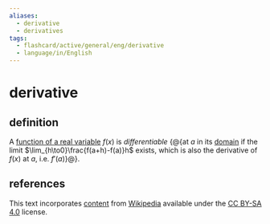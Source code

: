 ```yaml
---
aliases:
  - derivative
  - derivatives
tags:
  - flashcard/active/general/eng/derivative
  - language/in/English
---
```


# derivative

## definition

A [function of a real variable](function%20of%20a%20variable.md) $f(x)$ is _differentiable_ {@{at $a$ in its [domain](domain%20of%20a%20function.md) if the limit $\lim_{h\to0}\frac{f(a+h)-f(a)}h$ exists, which is also the derivative of $f(x)$ at $a$, i.e. $f'(a)$}@}. <!--SR:!2026-01-12,532,310-->

## references

This text incorporates [content](https://en.wikipedia.org/wiki/derivative) from [Wikipedia](Wikipedia.md) available under the [CC BY-SA 4.0](https://creativecommons.org/licenses/by-sa/4.0/) license.
